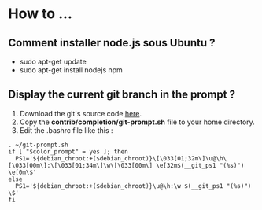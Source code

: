 # How to ...

## Comment installer node.js sous Ubuntu ?
* sudo apt-get update
* sudo apt-get install nodejs npm

## Display the current git branch in the prompt ?
1. Download the git's source code [here](https://github.com/git/git).
2. Copy the **contrib/completion/git-prompt.sh** file to your home directory.
3. Edit the .bashrc file like this :
  ```
. ~/git-prompt.sh
if [ "$color_prompt" = yes ]; then
    PS1='${debian_chroot:+($debian_chroot)}\[\033[01;32m\]\u@\h\[\033[00m\]:\[\033[01;34m\]\w\[\033[00m\] \e[32m$(__git_ps1 "(%s)") \e[0m\$'
else
    PS1='${debian_chroot:+($debian_chroot)}\u@\h:\w $(__git_ps1 "(%s)") \$'
fi
  ```
